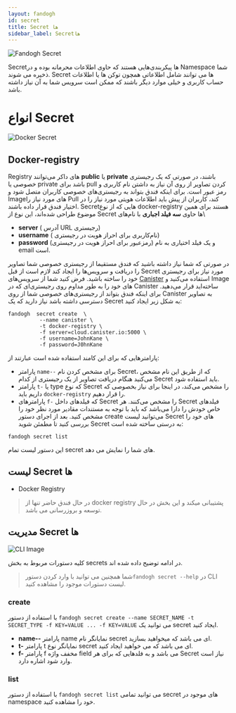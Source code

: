 ```yaml
---
layout: fandogh
id: secret
title: Secret ها
sidebar_label: Secretها
---
```


![Fandogh Secret](/img/docs/secret.png "Fandogh Secret")

Secretها پیکربندی‌هایی هستند که حاوی اطلاعات محرمانه‌ بوده و در Namespace شما ذخیره می شوند.
Secret ها می توانند شامل اطلاعاتی همچون توکن ها یا اطلاعات حساب کاربری و خیلی موارد دیگر باشند که ممکن است سرویس شما به آن نیاز داشته باشد.

# انواع Secret

![Docker Secret](/img/docs/secret_docker.png "Docker Secret")

## Docker-registry
Registry های داکر می‌توانند **public** یا **private** باشند، در صورتی که یک رجیستری خصوصی یا private باشد برای pull کردن تصاویر از روی آن نیاز به داشتن نام کاربری و رمز عبور است.
برای اینکه فندق بتواند به رجیستری‌های خصوصی کاربران متصل شود و Imageهای مورد نیاز را Pull کند، کاربران از پیش باید اطلاعات هویتی مورد نیاز را در اختیار فندق قرار داده باشند.
Secretهایی که از نوع docker-registry هستند برای همین موضوع طراحی شده‌اند، این نوع از Secret ها حاوی **سه فیلد اجباری** با نام‌های\
* **server** ( آدرس URL رجیستری)
*  **username** ( نام‌کاربری برای احراز هویت در رجیستری)
*  **password** (رمزعبور برای احراز هویت در رجیستری)
 و یک فیلد اختیاری به نام email  است.

در صورتی که شما نیاز داشته باشید که فندق مستقیما از رجیستری خصوصی شما تصاویر را دریافت و سرویس‌ها را ایجاد کند لازم است از قبل Secret مورد نیاز برای رجیستری خود را ساخته باشید.
فرض کنید شما از سرویس‌های [Canister](https://canister.io/) استفاده می‌کنید و Image های خود را به طور مداوم روی رجیستری‌ای که در Canister ساخته‌اید قرار می‌دهید.
برای اینکه فندق بتواند از رجیستری‌های خصوصی شما از روی Canister به تصاویر دسترسی داشته باشد نیاز دارید که یک Secret به شکل زیر ایجاد کنید:
```
fandogh  secret create  \
          --name canister \
          -t docker-registry \
          -f server=cloud.canister.io:5000 \
          -f username=JohnKane \
          -f password=J0hnKane

```
پارامتر‌هایی که برای این کامند استفاده شده است عبارتند از:

* پارامتر `name--` برای مشخص کردن نام Secret، که از طریق این نام مشخص می‌کنید هنگام دریافت تصاویر از یک رجیستری از کدام Secret باید استفاده شود.
* پارامتر `t-` یا type که نوع Secret را مشخص می‌کند، در اینجا برای نیاز بخصوصی که داریم باید `docker-registry` را قرار دهیم.
* پارامتر‌های `f-` که فیلد‌های داخل Secret را مشخص می‌کنند. هر Secret فیلد‌های خاص خودش را دارا می‌باشد که باید با توجه به مستندات مقادیر مورد نظر خود را مشخص کنید.
بعد از اجرای دستور create می‌توانید لیست Secret های خود را بررسی کنید تا مطمئن شوید Secret به درستی ساخته شده است:
```
fandogh secret list
```
این دستور لیست تمام secret های شما را نمایش می دهد.


##  لیست Secret ها
* Docker Registry

> در حال فندق حاضر تنها از docker registry پشتیبانی میکند و این بخش در حال توسعه و بروزرسانی می باشد.

##  مدیریت Secret ها
![ CLI Image](/img/docs/cli_image.png "CLI Image")


کلیه دستورات مربوط به بخش secrets در ادامه توضیح داده شده اند.

>شما همچنین می توانید با وارد کردن دستور`fandogh secret --help` در CLI لیست دستورات موجود را مشاهده کنید.

###  create
با استفاده از دستور `fandogh secret create --name SECRET_NAME -t SECRET_TYPE -f KEY=VALUE ... -f KEY=VALUE` می توانید یک secret ایجاد کنید.

* **name--**
پارامتر name نمایانگر نام secret ای می باشد که میخواهید بسازید.
* **t-**
پارامتر t نمایانگر نوع secret ای می باشد که می خواهید ایجاد کنید.
* **f-**
پارامتر f مخفف واژه field می باشد و به فلدهایی که برای هر Secret نیاز است وارد شود اشاره دارد.

###  list
با استفاده از دستور `fandogh secret list` می توانید تمامی secret های موجود در namespace خود را مشاهده کنید.
